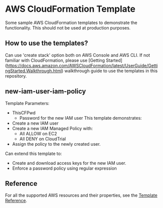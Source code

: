 # AWS CloudFormation Template
Some sample AWS CloudFormation templates to demonstrate the functionality. This should not be used at production purposes. 

## How to use the templates?
Can use 'create stack' option both on AWS Console and AWS CLI. If not familiar with CloudFormation, please use [Getting Started] (https://docs.aws.amazon.com/AWSCloudFormation/latest/UserGuide/GettingStarted.Walkthrough.html) walkthrough guide to use the templates in this repository.

## new-iam-user-iam-policy
Template Parameters:
 - ThisCFPwd
    - Password for the new IAM user 
This template demonstrates:
 - Create a new IAM user
 - Create a new IAM Managed Policy with:
	- All ALLOW on EC2
	- All DENY on CloudTrial
 - Assign the policy to the newly created user.

Can extend this template to:
 - Create and download access keys for the new IAM user. 
 - Enforce a password policy using regular expression

## Reference
For all the supported AWS resources and their properties, see the [Template Reference](http://docs.aws.amazon.com/AWSCloudFormation/latest/UserGuide/template-reference.html).

